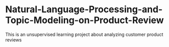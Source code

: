# Natural-Language-Processing-and-Topic-Modeling-on-Product-Review
This is an unsupervised learning project about analyzing customer product reviews

